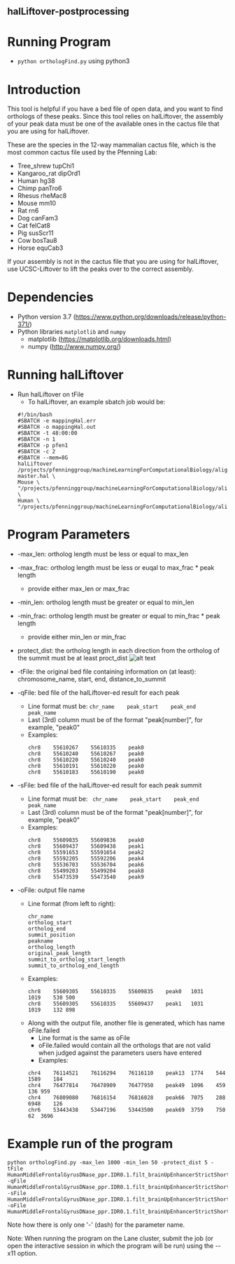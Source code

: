 ## halLiftover-postprocessing

# Running Program
* `python orthologFind.py` using python3


# Introduction
This tool is helpful if you have a bed file of open data, and you want to find orthologs of these peaks. Since this tool relies on halLiftover, the assembly of your peak data must be one of the available ones in the cactus file that you are using for halLiftover.

These are the species in the 12-way mammalian cactus file, which is the most common cactus file used by the Pfenning Lab:
* Tree_shrew tupChi1
* Kangaroo_rat dipOrd1
* Human hg38
* Chimp panTro6
* Rhesus rheMac8
* Mouse mm10
* Rat rn6
* Dog canFam3
* Cat felCat8
* Pig susScr11
* Cow bosTau8
* Horse equCab3

If your assembly is not in the cactus file that you are using for halLiftover, use UCSC-Liftover to lift the peaks over to the correct assembly.

# Dependencies
* Python version 3.7 (https://www.python.org/downloads/release/python-371/)
* Python libraries `matplotlib` and `numpy`
	* matplotlib (https://matplotlib.org/downloads.html)
	* numpy (http://www.numpy.org/)

# Running halLiftover 
* Run halLiftover on tFile 
	* To halLiftover, an example sbatch job would be:
	```
	#!/bin/bash
	#SBATCH -e mappingHal.err
	#SBATCH -o mappingHal.out
	#SBATCH -t 48:00:00
	#SBATCH -n 1
	#SBATCH -p pfen1
	#SBATCH -c 2
	#SBATCH --mem=8G
	halLiftover /projects/pfenninggroup/machineLearningForComputationalBiology/alignCactus/10plusway-master.hal \
	Mouse \
	"/projects/pfenninggroup/machineLearningForComputationalBiology/alignCactus/Cortex_AgeB_ATAC/Cortex_AgeB_ATAC_out_ppr.IDR0.1.filt.narrowPeak.summit" \
	Human \
	"/projects/pfenninggroup/machineLearningForComputationalBiology/alignCactus/Cortex_AgeB_ATAC/Cortex_AgeB_ATAC_out_ppr.IDR0.1.filt.toHuman.narrowPeak.summit"
	```

 

# Program Parameters 
* -max_len: ortholog length must be less or equal to max_len
* -max_frac: ortholog length must be less or euqal to max_frac * peak length 
	* provide either max_len or max_frac
* -min_len: ortholog length must be greater or equal to min_len
* -min_frac: ortholog length must be greater or equal to min_frac * peak length 
	* provide either min_len or min_frac
* protect_dist: the ortholog length in each direction from the ortholog of the summit must be at least proct_dist 
			![alt text](https://github.com/pfenninglab/multiple_alignment-python/blob/master/min_proct_dist.png)

* -tFile: the original bed file containing information on (at least): chromosome_name, start, end, distance_to_summit
	

* -qFile: bed file of the halLiftover-ed result for each peak 
	* Line format must be: ` chr_name    peak_start    peak_end    peak_name `
	* Last (3rd) column must be of the format "peak[number]", for example, "peak0"
	* Examples:
		```
		chr8	55610267	55610335	peak0
		chr8	55610240	55610267	peak0
		chr8	55610220	55610240	peak0
		chr8	55610191	55610220	peak0
		chr8	55610183	55610190	peak0 
		```

* -sFile: bed file of the halLiftover-ed result for each peak summit
	* Line format must be: ` chr_name    peak_start    peak_end    peak_name`
	* Last (3rd) column must be of the format "peak[number]", for example, "peak0"
	* Examples:
		```
		chr8	55609835	55609836	peak0
		chr8	55609437	55609438	peak1
		chr8	55591653	55591654	peak2
		chr8	55592205	55592206	peak4
		chr8	55536703	55536704	peak6
		chr8	55499203	55499204	peak8
		chr8	55473539	55473540	peak9 
		```


* -oFile: output file name
	* Line format (from left to right): 
		```
		chr_name 
		ortholog_start 
		ortholog_end 
		summit_position 
		peakname 
		ortholog_length 
		original_peak_length 
		summit_to_ortholog_start_length
		summit_to_ortholog_end_length
		```
	* Examples:
		```
		chr8	55609305	55610335	55609835	peak0	1031	1019	530	500
		chr8	55609305	55610335	55609437	peak1	1031	1019	132	898
		```
	* Along with the output file, another file is generated, which has name oFile.failed
		* Line format is the same as oFile 
		* oFile.failed would contain all the orthologs that are not valid when judged against the parameters users have entered
		* Examples:
		```
		chr4	76114521	76116294	76116110	peak13	1774	544	1589	184
		chr4	76477814	76478909	76477950	peak49	1096	459	136	959
		chr4	76809080	76816154	76816028	peak66	7075	288	6948	126
		chr6	53443438	53447196	53443500	peak69	3759	750	62	3696
		```



# Example run of the program 
```
python orthologFind.py -max_len 1000 -min_len 50 -protect_dist 5 -tFile HumanMiddleFrontalGyrusDNase_ppr.IDR0.1.filt_brainUpEnhancerStrictShort_withPeakOffetsAndNames.bed -qFile HumanMiddleFrontalGyrusDNase_ppr.IDR0.1.filt_brainUpEnhancerStrictShort_mm10Hal.bed -sFile  HumanMiddleFrontalGyrusDNase_ppr.IDR0.1.filt_brainUpEnhancerStrictShort_summits_mm10Hal.bed -oFile HumanMiddleFrontalGyrusDNase_ppr.IDR0.1.filt_brainUpEnhancerStrictShort_mm10Hal_summitExtendedMin50Max1000Protect5.bed
```
Note how there is only one '-' (dash) for the parameter name. 

Note: When running the program on the Lane cluster, submit the job (or open the interactive session in which the program will be run) using the --x11 option.

